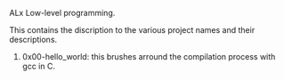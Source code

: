ALx Low-level programming.

This contains the discription to the various project names and their descriptions.


1. 0x00-hello_world: this brushes arround the compilation process with gcc in C.
